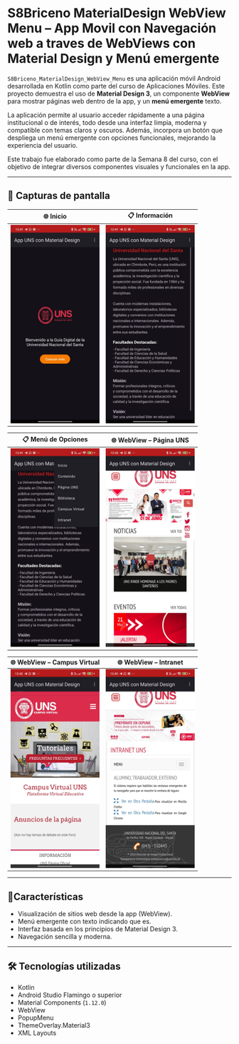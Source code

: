 # S8Briceno MaterialDesign WebView Menu – App Movil con Navegación web a traves de WebViews con Material Design y Menú emergente

`S8Briceno_MaterialDesign_WebView_Menu` es una aplicación móvil Android desarrollada en Kotlin como parte del curso de Aplicaciones Móviles. Este proyecto demuestra el uso de **Material Design 3**, un componente **WebView** para mostrar páginas web dentro de la app, y un **menú emergente** texto.

La aplicación permite al usuario acceder rápidamente a una página institucional o de interés, todo desde una interfaz limpia, moderna y compatible con temas claros y oscuros. Además, incorpora un botón que despliega un menú emergente con opciones funcionales, mejorando la experiencia del usuario.

Este trabajo fue elaborado como parte de la Semana 8 del curso, con el objetivo de integrar diversos componentes visuales y funcionales en la app.

---

## 📸 Capturas de pantalla

| 🌐 **Inicio** | 📋 **Información** |
|----------------|----------------------|
| <img src="PantallazosApp/Pantalla_Inicio.png" width="200"/> | <img src="PantallazosApp/Pantalla_Informacion.png" width="200"/> |

| 📋 **Menú de Opciones** | 🌐 **WebView – Página UNS** |
|----------------|----------------------|
| <img src="PantallazosApp/Pantalla_MenuOpciones.png" width="200"/> | <img src="PantallazosApp/Pantalla_WebView_PaginaUNS.png" width="200"/> |

| 🌐 **WebView – Campus Virtual** | 🌐 **WebView – Intranet** |
|----------------|----------------------|
| <img src="PantallazosApp/Pantalla_WebView_CampusVirtual.png" width="200"/> | <img src="PantallazosApp/Pantalla_WebView_Intranet.png" width="200"/> |
---

## 📱Características

- Visualización de sitios web desde la app (WebView).
- Menú emergente con texto indicando que es.
- Interfaz basada en los principios de Material Design 3.
- Navegación sencilla y moderna.

---

## 🛠️ Tecnologías utilizadas

- Kotlin
- Android Studio Flamingo o superior
- Material Components (`1.12.0`)
- WebView
- PopupMenu
- ThemeOverlay.Material3
- XML Layouts
